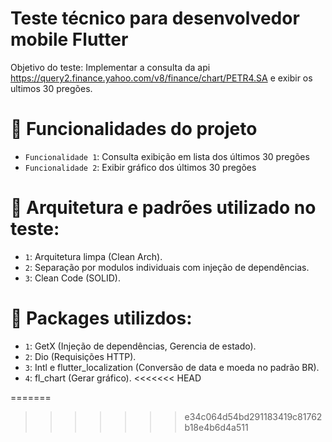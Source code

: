 # Teste técnico para desenvolvedor mobile Flutter

Objetivo do teste: Implementar a consulta da api https://query2.finance.yahoo.com/v8/finance/chart/PETR4.SA e exibir os ultimos 30 pregões. 

# :hammer: Funcionalidades do projeto

 - `Funcionalidade 1`: Consulta exibição em lista dos últimos 30 pregões
 - `Funcionalidade 2`: Exibir gráfico dos últimos 30 pregões

# :hammer: Arquitetura e padrões utilizado no teste:

 - `1`: Arquitetura limpa (Clean Arch).
 - `2`: Separação por modulos individuais com injeção de dependências.
 - `3`: Clean Code (SOLID).
 
 # :hammer: Packages utilizdos:
 
 - `1`: GetX (Injeção de dependências, Gerencia de estado).
 - `2`: Dio (Requisições HTTP).
 - `3`: Intl e flutter_localization (Conversão de data e moeda no padrão BR).
 - `4`: fl_chart (Gerar gráfico).
<<<<<<< HEAD
 
=======
 
>>>>>>> e34c064d54bd291183419c81762b18e4b6d4a511
